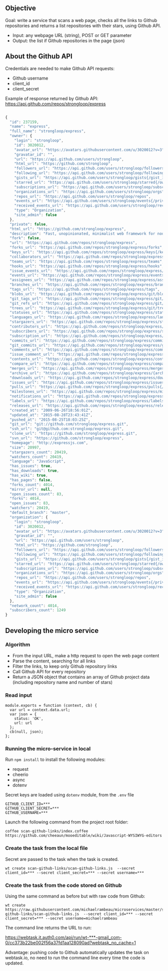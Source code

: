 ## Objective

Goal: write a service that scans a web page, checks all the links to Github repositories and returns a list repositories with their stars, using Github API.

* Input: any webpage URL (string), POST or GET parameter
* Output: the list if Github repositories in the page (json)

## About the Github API

Credentials are needed to make Github API requests:

* Github username
* client_id
* client_secret

Example of response returned by Github API: https://api.github.com/repos/strongloop/express

```js

{
  "id": 237159,
  "name": "express",
  "full_name": "strongloop/express",
  "owner": {
    "login": "strongloop",
    "id": 3020012,
    "avatar_url": "https://avatars.githubusercontent.com/u/3020012?v=3",
    "gravatar_id": "",
    "url": "https://api.github.com/users/strongloop",
    "html_url": "https://github.com/strongloop",
    "followers_url": "https://api.github.com/users/strongloop/followers",
    "following_url": "https://api.github.com/users/strongloop/following{/other_user}",
    "gists_url": "https://api.github.com/users/strongloop/gists{/gist_id}",
    "starred_url": "https://api.github.com/users/strongloop/starred{/owner}{/repo}",
    "subscriptions_url": "https://api.github.com/users/strongloop/subscriptions",
    "organizations_url": "https://api.github.com/users/strongloop/orgs",
    "repos_url": "https://api.github.com/users/strongloop/repos",
    "events_url": "https://api.github.com/users/strongloop/events{/privacy}",
    "received_events_url": "https://api.github.com/users/strongloop/received_events",
    "type": "Organization",
    "site_admin": false
  },
  "private": false,
  "html_url": "https://github.com/strongloop/express",
  "description": "Fast, unopinionated, minimalist web framework for node.",
  "fork": false,
  "url": "https://api.github.com/repos/strongloop/express",
  "forks_url": "https://api.github.com/repos/strongloop/express/forks",
  "keys_url": "https://api.github.com/repos/strongloop/express/keys{/key_id}",
  "collaborators_url": "https://api.github.com/repos/strongloop/express/collaborators{/collaborator}",
  "teams_url": "https://api.github.com/repos/strongloop/express/teams",
  "hooks_url": "https://api.github.com/repos/strongloop/express/hooks",
  "issue_events_url": "https://api.github.com/repos/strongloop/express/issues/events{/number}",
  "events_url": "https://api.github.com/repos/strongloop/express/events",
  "assignees_url": "https://api.github.com/repos/strongloop/express/assignees{/user}",
  "branches_url": "https://api.github.com/repos/strongloop/express/branches{/branch}",
  "tags_url": "https://api.github.com/repos/strongloop/express/tags",
  "blobs_url": "https://api.github.com/repos/strongloop/express/git/blobs{/sha}",
  "git_tags_url": "https://api.github.com/repos/strongloop/express/git/tags{/sha}",
  "git_refs_url": "https://api.github.com/repos/strongloop/express/git/refs{/sha}",
  "trees_url": "https://api.github.com/repos/strongloop/express/git/trees{/sha}",
  "statuses_url": "https://api.github.com/repos/strongloop/express/statuses/{sha}",
  "languages_url": "https://api.github.com/repos/strongloop/express/languages",
  "stargazers_url": "https://api.github.com/repos/strongloop/express/stargazers",
  "contributors_url": "https://api.github.com/repos/strongloop/express/contributors",
  "subscribers_url": "https://api.github.com/repos/strongloop/express/subscribers",
  "subscription_url": "https://api.github.com/repos/strongloop/express/subscription",
  "commits_url": "https://api.github.com/repos/strongloop/express/commits{/sha}",
  "git_commits_url": "https://api.github.com/repos/strongloop/express/git/commits{/sha}",
  "comments_url": "https://api.github.com/repos/strongloop/express/comments{/number}",
  "issue_comment_url": "https://api.github.com/repos/strongloop/express/issues/comments{/number}",
  "contents_url": "https://api.github.com/repos/strongloop/express/contents/{+path}",
  "compare_url": "https://api.github.com/repos/strongloop/express/compare/{base}...{head}",
  "merges_url": "https://api.github.com/repos/strongloop/express/merges",
  "archive_url": "https://api.github.com/repos/strongloop/express/{archive_format}{/ref}",
  "downloads_url": "https://api.github.com/repos/strongloop/express/downloads",
  "issues_url": "https://api.github.com/repos/strongloop/express/issues{/number}",
  "pulls_url": "https://api.github.com/repos/strongloop/express/pulls{/number}",
  "milestones_url": "https://api.github.com/repos/strongloop/express/milestones{/number}",
  "notifications_url": "https://api.github.com/repos/strongloop/express/notifications{?since,all,participating}",
  "labels_url": "https://api.github.com/repos/strongloop/express/labels{/name}",
  "releases_url": "https://api.github.com/repos/strongloop/express/releases{/id}",
  "created_at": "2009-06-26T18:56:01Z",
  "updated_at": "2015-08-28T23:43:41Z",
  "pushed_at": "2015-08-25T18:03:25Z",
  "git_url": "git://github.com/strongloop/express.git",
  "ssh_url": "git@github.com:strongloop/express.git",
  "clone_url": "https://github.com/strongloop/express.git",
  "svn_url": "https://github.com/strongloop/express",
  "homepage": "http://expressjs.com",
  "size": 20997,
  "stargazers_count": 20419,
  "watchers_count": 20419,
  "language": "JavaScript",
  "has_issues": true,
  "has_downloads": true,
  "has_wiki": true,
  "has_pages": false,
  "forks_count": 4014,
  "mirror_url": null,
  "open_issues_count": 83,
  "forks": 4014,
  "open_issues": 83,
  "watchers": 20419,
  "default_branch": "master",
  "organization": {
    "login": "strongloop",
    "id": 3020012,
    "avatar_url": "https://avatars.githubusercontent.com/u/3020012?v=3",
    "gravatar_id": "",
    "url": "https://api.github.com/users/strongloop",
    "html_url": "https://github.com/strongloop",
    "followers_url": "https://api.github.com/users/strongloop/followers",
    "following_url": "https://api.github.com/users/strongloop/following{/other_user}",
    "gists_url": "https://api.github.com/users/strongloop/gists{/gist_id}",
    "starred_url": "https://api.github.com/users/strongloop/starred{/owner}{/repo}",
    "subscriptions_url": "https://api.github.com/users/strongloop/subscriptions",
    "organizations_url": "https://api.github.com/users/strongloop/orgs",
    "repos_url": "https://api.github.com/users/strongloop/repos",
    "events_url": "https://api.github.com/users/strongloop/events{/privacy}",
    "received_events_url": "https://api.github.com/users/strongloop/received_events",
    "type": "Organization",
    "site_admin": false
  },
  "network_count": 4014,
  "subscribers_count": 1249
}
```


## Developing the micro service

### Algorithm

* From the input URL, make a http request to open the web page content
* Parse the content, searching for all links
* Filter the links, to keep only Github repository links
* Call Github API for every repository
* Return a JSON object that contains an array of Github project data (including repository name and number of stars)

### Read input

```
module.exports = function (context, cb) {
  var url = context.data.url;
  var json = {
    status: 'OK',
    url: url
  };
  cb(null, json);
};
```

### Running the micro-service in local

Run `npm install` to install the following modules:

* request
* cheerio
* async
* dotenv

Secret keys are loaded using `dotenv` module, from the `.env` file

```
GITHUB_CLIENT_ID=***
GITHUB_CLIENT_SECRET=***
GITHUB_USERNAME=***
```

Launch the following command from the project root folder:

```
coffee scan-github-links/index.coffee  https://github.com/cheeaun/mooeditable/wiki/Javascript-WYSIWYG-editors
```


### Create the task from the local file

Secret are passed to the task when the task is created.

```
wt create scan-github-links/scan-github-links.js  --secret client_id=*** --secret client_secret=*** --secret username=***
```

### Create the task from the code stored on Github

Using the same command as before but with raw code from Github:

```
wt create https://raw.githubusercontent.com/michaelrambeau/microservices/master/scan-github-links/scan-github-links.js  --secret client_id=*** --secret client_secret=*** --secret username=michaelrambeau
```

The command line returns the URL to run:

https://webtask.it.auth0.com/api/run/wt-***-gmail_com-0/cc373b22be002f56a37fd1aa128090ad?webtask_no_cache=1

Advantage: pushing code to Github automatically updates the task on webtask.io, no need to run the command line every time the code is updated.
